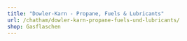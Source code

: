 ```yaml
---
title: "Dowler-Karn - Propane, Fuels & Lubricants"
url: /chatham/dowler-karn-propane-fuels-und-lubricants/
shop: Gasflaschen
---
```

